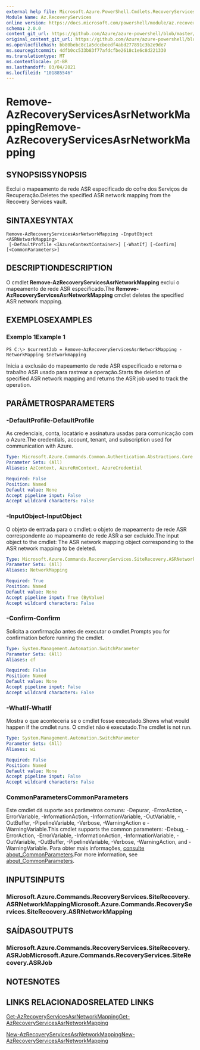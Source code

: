 ```yaml
---
external help file: Microsoft.Azure.PowerShell.Cmdlets.RecoveryServices.SiteRecovery.dll-Help.xml
Module Name: Az.RecoveryServices
online version: https://docs.microsoft.com/powershell/module/az.recoveryservices/remove-azrecoveryservicesasrnetworkmapping
schema: 2.0.0
content_git_url: https://github.com/Azure/azure-powershell/blob/master/src/RecoveryServices/RecoveryServices/help/Remove-AzRecoveryServicesAsrNetworkMapping.md
original_content_git_url: https://github.com/Azure/azure-powershell/blob/master/src/RecoveryServices/RecoveryServices/help/Remove-AzRecoveryServicesAsrNetworkMapping.md
ms.openlocfilehash: bb80bebc8c1a5dccbeedf4abd277891c3b2e9de7
ms.sourcegitcommit: 4dfb0cc533b83f77afdcfbe2618c1e6c8d221330
ms.translationtype: MT
ms.contentlocale: pt-BR
ms.lasthandoff: 03/04/2021
ms.locfileid: "101885546"
---
```

# <span data-ttu-id="9c5a2-101">Remove-AzRecoveryServicesAsrNetworkMapping</span><span class="sxs-lookup"><span data-stu-id="9c5a2-101">Remove-AzRecoveryServicesAsrNetworkMapping</span></span>

## <span data-ttu-id="9c5a2-102">SYNOPSIS</span><span class="sxs-lookup"><span data-stu-id="9c5a2-102">SYNOPSIS</span></span>
<span data-ttu-id="9c5a2-103">Exclui o mapeamento de rede ASR especificado do cofre dos Serviços de Recuperação.</span><span class="sxs-lookup"><span data-stu-id="9c5a2-103">Deletes the specified ASR network mapping from the Recovery Services vault.</span></span>

## <span data-ttu-id="9c5a2-104">SINTAXE</span><span class="sxs-lookup"><span data-stu-id="9c5a2-104">SYNTAX</span></span>

```
Remove-AzRecoveryServicesAsrNetworkMapping -InputObject <ASRNetworkMapping>
 [-DefaultProfile <IAzureContextContainer>] [-WhatIf] [-Confirm] [<CommonParameters>]
```

## <span data-ttu-id="9c5a2-105">DESCRIPTION</span><span class="sxs-lookup"><span data-stu-id="9c5a2-105">DESCRIPTION</span></span>
<span data-ttu-id="9c5a2-106">O cmdlet **Remove-AzRecoveryServicesAsrNetworkMapping** exclui o mapeamento de rede ASR especificado.</span><span class="sxs-lookup"><span data-stu-id="9c5a2-106">The **Remove-AzRecoveryServicesAsrNetworkMapping** cmdlet deletes the specified ASR network mapping.</span></span>

## <span data-ttu-id="9c5a2-107">EXEMPLOS</span><span class="sxs-lookup"><span data-stu-id="9c5a2-107">EXAMPLES</span></span>

### <span data-ttu-id="9c5a2-108">Exemplo 1</span><span class="sxs-lookup"><span data-stu-id="9c5a2-108">Example 1</span></span>
```
PS C:\> $currentJob = Remove-AzRecoveryServicesAsrNetworkMapping -NetworkMapping $networkmapping
```

<span data-ttu-id="9c5a2-109">Inicia a exclusão do mapeamento de rede ASR especificado e retorna o trabalho ASR usado para rastrear a operação.</span><span class="sxs-lookup"><span data-stu-id="9c5a2-109">Starts the deletion of specified ASR network mapping and returns the ASR job used to track the operation.</span></span>

## <span data-ttu-id="9c5a2-110">PARÂMETROS</span><span class="sxs-lookup"><span data-stu-id="9c5a2-110">PARAMETERS</span></span>

### <span data-ttu-id="9c5a2-111">-DefaultProfile</span><span class="sxs-lookup"><span data-stu-id="9c5a2-111">-DefaultProfile</span></span>
<span data-ttu-id="9c5a2-112">As credenciais, conta, locatário e assinatura usadas para comunicação com o Azure.</span><span class="sxs-lookup"><span data-stu-id="9c5a2-112">The credentials, account, tenant, and subscription used for communication with Azure.</span></span>


```yaml
Type: Microsoft.Azure.Commands.Common.Authentication.Abstractions.Core.IAzureContextContainer
Parameter Sets: (All)
Aliases: AzContext, AzureRmContext, AzureCredential

Required: False
Position: Named
Default value: None
Accept pipeline input: False
Accept wildcard characters: False
```

### <span data-ttu-id="9c5a2-113">-InputObject</span><span class="sxs-lookup"><span data-stu-id="9c5a2-113">-InputObject</span></span>
<span data-ttu-id="9c5a2-114">O objeto de entrada para o cmdlet: o objeto de mapeamento de rede ASR correspondente ao mapeamento de rede ASR a ser excluído.</span><span class="sxs-lookup"><span data-stu-id="9c5a2-114">The input object to the cmdlet: The ASR network mapping object corresponding to the ASR network mapping to be deleted.</span></span>

```yaml
Type: Microsoft.Azure.Commands.RecoveryServices.SiteRecovery.ASRNetworkMapping
Parameter Sets: (All)
Aliases: NetworkMapping

Required: True
Position: Named
Default value: None
Accept pipeline input: True (ByValue)
Accept wildcard characters: False
```

### <span data-ttu-id="9c5a2-115">-Confirm</span><span class="sxs-lookup"><span data-stu-id="9c5a2-115">-Confirm</span></span>
<span data-ttu-id="9c5a2-116">Solicita a confirmação antes de executar o cmdlet.</span><span class="sxs-lookup"><span data-stu-id="9c5a2-116">Prompts you for confirmation before running the cmdlet.</span></span>

```yaml
Type: System.Management.Automation.SwitchParameter
Parameter Sets: (All)
Aliases: cf

Required: False
Position: Named
Default value: None
Accept pipeline input: False
Accept wildcard characters: False
```

### <span data-ttu-id="9c5a2-117">-WhatIf</span><span class="sxs-lookup"><span data-stu-id="9c5a2-117">-WhatIf</span></span>
<span data-ttu-id="9c5a2-118">Mostra o que aconteceria se o cmdlet fosse executado.</span><span class="sxs-lookup"><span data-stu-id="9c5a2-118">Shows what would happen if the cmdlet runs.</span></span> <span data-ttu-id="9c5a2-119">O cmdlet não é executado.</span><span class="sxs-lookup"><span data-stu-id="9c5a2-119">The cmdlet is not run.</span></span>

```yaml
Type: System.Management.Automation.SwitchParameter
Parameter Sets: (All)
Aliases: wi

Required: False
Position: Named
Default value: None
Accept pipeline input: False
Accept wildcard characters: False
```

### <span data-ttu-id="9c5a2-120">CommonParameters</span><span class="sxs-lookup"><span data-stu-id="9c5a2-120">CommonParameters</span></span>
<span data-ttu-id="9c5a2-121">Este cmdlet dá suporte aos parâmetros comuns: -Depurar, -ErrorAction, -ErrorVariable, -InformationAction, -InformationVariable, -OutVariable, -OutBuffer, -PipelineVariable, -Verbose, -WarningAction e -WarningVariable.</span><span class="sxs-lookup"><span data-stu-id="9c5a2-121">This cmdlet supports the common parameters: -Debug, -ErrorAction, -ErrorVariable, -InformationAction, -InformationVariable, -OutVariable, -OutBuffer, -PipelineVariable, -Verbose, -WarningAction, and -WarningVariable.</span></span> <span data-ttu-id="9c5a2-122">Para obter mais informações, [consulte about_CommonParameters](http://go.microsoft.com/fwlink/?LinkID=113216).</span><span class="sxs-lookup"><span data-stu-id="9c5a2-122">For more information, see [about_CommonParameters](http://go.microsoft.com/fwlink/?LinkID=113216).</span></span>

## <span data-ttu-id="9c5a2-123">INPUTS</span><span class="sxs-lookup"><span data-stu-id="9c5a2-123">INPUTS</span></span>

### <span data-ttu-id="9c5a2-124">Microsoft.Azure.Commands.RecoveryServices.SiteRecovery.ASRNetworkMapping</span><span class="sxs-lookup"><span data-stu-id="9c5a2-124">Microsoft.Azure.Commands.RecoveryServices.SiteRecovery.ASRNetworkMapping</span></span>

## <span data-ttu-id="9c5a2-125">SAÍDAS</span><span class="sxs-lookup"><span data-stu-id="9c5a2-125">OUTPUTS</span></span>

### <span data-ttu-id="9c5a2-126">Microsoft.Azure.Commands.RecoveryServices.SiteRecovery.ASRJob</span><span class="sxs-lookup"><span data-stu-id="9c5a2-126">Microsoft.Azure.Commands.RecoveryServices.SiteRecovery.ASRJob</span></span>

## <span data-ttu-id="9c5a2-127">NOTES</span><span class="sxs-lookup"><span data-stu-id="9c5a2-127">NOTES</span></span>

## <span data-ttu-id="9c5a2-128">LINKS RELACIONADOS</span><span class="sxs-lookup"><span data-stu-id="9c5a2-128">RELATED LINKS</span></span>

[<span data-ttu-id="9c5a2-129">Get-AzRecoveryServicesAsrNetworkMapping</span><span class="sxs-lookup"><span data-stu-id="9c5a2-129">Get-AzRecoveryServicesAsrNetworkMapping</span></span>](./Get-AzRecoveryServicesAsrNetworkMapping.md)

[<span data-ttu-id="9c5a2-130">New-AzRecoveryServicesAsrNetworkMapping</span><span class="sxs-lookup"><span data-stu-id="9c5a2-130">New-AzRecoveryServicesAsrNetworkMapping</span></span>](./New-AzRecoveryServicesAsrNetworkMapping.md)
